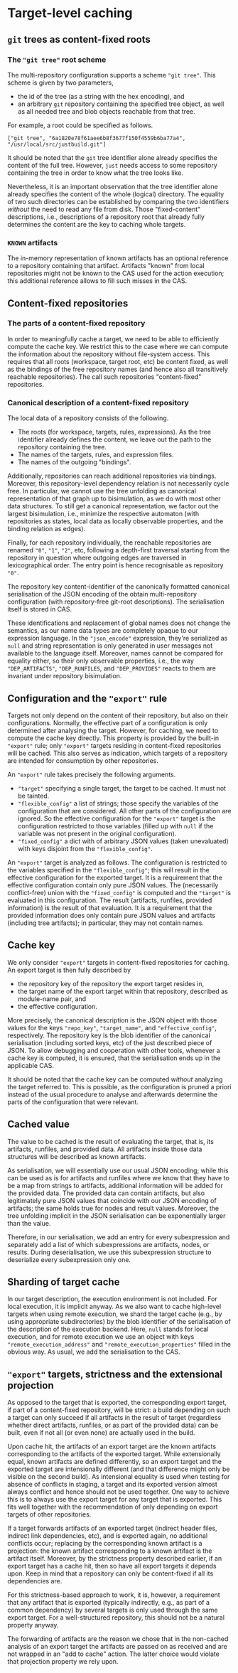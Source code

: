 Target-level caching
====================

`git` trees as content-fixed roots
----------------------------------

### The `"git tree"` root scheme

The multi-repository configuration supports a scheme `"git tree"`. This
scheme is given by two parameters,

 - the id of the tree (as a string with the hex encoding), and
 - an arbitrary `git` repository containing the specified tree object,
   as well as all needed tree and blob objects reachable from that
   tree.

For example, a root could be specified as follows.

``` jsonc
["git tree", "6a1820e78f61aee6b8f3677f150f4559b6ba77a4", "/usr/local/src/justbuild.git"]
```

It should be noted that the `git` tree identifier alone already
specifies the content of the full tree. However, `just` needs access to
some repository containing the tree in order to know what the tree looks
like.

Nevertheless, it is an important observation that the tree identifier
alone already specifies the content of the whole (logical) directory.
The equality of two such directories can be established by comparing the
two identifiers *without* the need to read any file from
disk. Those "fixed-content" descriptions, i.e., descriptions of a
repository root that already fully determines the content are the key to
caching whole targets.

### `KNOWN` artifacts

The in-memory representation of known artifacts has an optional
reference to a repository containing that artifact. Artifacts "known"
from local repositories might not be known to the CAS used for the
action execution; this additional reference allows to fill such misses
in the CAS.

Content-fixed repositories
--------------------------

### The parts of a content-fixed repository

In order to meaningfully cache a target, we need to be able to
efficiently compute the cache key. We restrict this to the case where we
can compute the information about the repository without file-system
access. This requires that all roots (workspace, target root, etc) be
content fixed, as well as the bindings of the free repository names (and
hence also all transitively reachable repositories). The call such
repositories "content-fixed" repositories.

### Canonical description of a content-fixed repository

The local data of a repository consists of the following.

 - The roots (for workspace, targets, rules, expressions). As the tree
   identifier already defines the content, we leave out the path to the
   repository containing the tree.
 - The names of the targets, rules, and expression files.
 - The names of the outgoing "bindings".

Additionally, repositories can reach additional repositories via
bindings. Moreover, this repository-level dependency relation is not
necessarily cycle free. In particular, we cannot use the tree unfolding
as canonical representation of that graph up to bisimulation, as we do
with most other data structures. To still get a canonical
representation, we factor out the largest bisimulation, i.e., minimize
the respective automaton (with repositories as states, local data as
locally observable properties, and the binding relation as edges).

Finally, for each repository individually, the reachable repositories
are renamed `"0"`, `"1"`, `"2"`, etc, following a depth-first traversal
starting from the repository in question where outgoing edges are
traversed in lexicographical order. The entry point is hence
recognisable as repository `"0"`.

The repository key content-identifier of the canonically formatted
canonical serialisation of the JSON encoding of the obtain
multi-repository configuration (with repository-free git-root
descriptions). The serialisation itself is stored in CAS.

These identifications and replacement of global names does not change
the semantics, as our name data types are completely opaque to our
expression language. In the `"json_encode"` expression, they're
serialized as `null` and string representation is only generated in user
messages not available to the language itself. Moreover, names cannot be
compared for equality either, so their only observable properties, i.e.,
the way `"DEP_ARTIFACTS"`, `"DEP_RUNFILES`, and `"DEP_PROVIDES"` reacts
to them are invariant under repository bisimulation.

Configuration and the `"export"` rule
-------------------------------------

Targets not only depend on the content of their repository, but also on
their configurations. Normally, the effective part of a configuration is
only determined after analysing the target. However, for caching, we
need to compute the cache key directly. This property is provided by the
built-in `"export"` rule; only `"export"` targets residing in
content-fixed repositories will be cached. This also serves as
indication, which targets of a repository are intended for consumption
by other repositories.

An `"export"` rule takes precisely the following arguments.

 - `"target"` specifying a single target, the target to be cached. It
   must not be tainted.
 - `"flexible_config"` a list of strings; those specify the variables
   of the configuration that are considered. All other parts of the
   configuration are ignored. So the effective configuration for the
   `"export"` target is the configuration restricted to those variables
   (filled up with `null` if the variable was not present in the
   original configuration).
 - `"fixed_config"` a dict with of arbitrary JSON values (taken
   unevaluated) with keys disjoint from the `"flexible_config"`.

An `"export"` target is analyzed as follows. The configuration is
restricted to the variables specified in the `"flexible_config"`; this
will result in the effective configuration for the exported target. It
is a requirement that the effective configuration contain only pure JSON
values. The (necessarily conflict-free) union with the `"fixed_config"`
is computed and the `"target"` is evaluated in this configuration. The
result (artifacts, runfiles, provided information) is the result of that
evaluation. It is a requirement that the provided information does only
contain pure JSON values and artifacts (including tree artifacts); in
particular, they may not contain names.

Cache key
---------

We only consider `"export"` targets in content-fixed repositories for
caching. An export target is then fully described by

 - the repository key of the repository the export target resides in,
 - the target name of the export target within that repository,
   described as module-name pair, and
 - the effective configuration.

More precisely, the canonical description is the JSON object with those
values for the keys `"repo_key"`, `"target_name"`, and
`"effective_config"`, respectively. The repository key is the blob
identifier of the canonical serialisation (including sorted keys, etc)
of the just described piece of JSON. To allow debugging and cooperation
with other tools, whenever a cache key is computed, it is ensured, that
the serialisation ends up in the applicable CAS.

It should be noted that the cache key can be computed
*without* analyzing the target referred to. This is
possible, as the configuration is pruned a priori instead of the usual
procedure to analyse and afterwards determine the parts of the
configuration that were relevant.

Cached value
------------

The value to be cached is the result of evaluating the target, that is,
its artifacts, runfiles, and provided data. All artifacts inside those
data structures will be described as known artifacts.

As serialisation, we will essentially use our usual JSON encoding; while
this can be used as is for artifacts and runfiles where we know that
they have to be a map from strings to artifacts, additional information
will be added for the provided data. The provided data can contain
artifacts, but also legitimately pure JSON values that coincide with our
JSON encoding of artifacts; the same holds true for nodes and result
values. Moreover, the tree unfolding implicit in the JSON serialisation
can be exponentially larger than the value.

Therefore, in our serialisation, we add an entry for every subexpression
and separately add a list of which subexpressions are artifacts, nodes,
or results. During deserialisation, we use this subexpression structure
to deserialize every subexpression only one.

Sharding of target cache
------------------------

In our target description, the execution environment is not included.
For local execution, it is implicit anyway. As we also want to cache
high-level targets when using remote execution, we shard the target
cache (e.g., by using appropriate subdirectories) by the blob identifier
of the serialisation of the description of the execution backend. Here,
`null` stands for local execution, and for remote execution we use an
object with keys `"remote_execution_address"` and
`"remote_execution_properties"` filled in the obvious way. As usual, we
add the serialisation to the CAS.

`"export"` targets, strictness and the extensional projection
-------------------------------------------------------------

As opposed to the target that is exported, the corresponding export
target, if part of a content-fixed repository, will be strict: a build
depending on such a target can only succeed if all artifacts in the
result of target (regardless whether direct artifacts, runfiles, or as
part of the provided data) can be built, even if not all (or even none)
are actually used in the build.

Upon cache hit, the artifacts of an export target are the known
artifacts corresponding to the artifacts of the exported target. While
extensionally equal, known artifacts are defined differently, so an
export target and the exported target are intensionally different (and
that difference might only be visible on the second build). As
intensional equality is used when testing for absence of conflicts in
staging, a target and its exported version almost always conflict and
hence should not be used together. One way to achieve this is to always
use the export target for any target that is exported. This fits well
together with the recommendation of only depending on export targets of
other repositories.

If a target forwards artifacts of an exported target (indirect header
files, indirect link dependencies, etc), and is exported again, no
additional conflicts occur; replacing by the corresponding known
artifact is a projection: the known artifact corresponding to a known
artifact is the artifact itself. Moreover, by the strictness property
described earlier, if an export target has a cache hit, then so have all
export targets it depends upon. Keep in mind that a repository can only
be content-fixed if all its dependencies are.

For this strictness-based approach to work, it is, however, a
requirement that any artifact that is exported (typically indirectly,
e.g., as part of a common dependency) by several targets is only used
through the same export target. For a well-structured repository, this
should not be a natural property anyway.

The forwarding of artifacts are the reason we chose that in the
non-cached analysis of an export target the artifacts are passed on as
received and are not wrapped in an "add to cache" action. The latter
choice would violate that projection property we rely upon.
